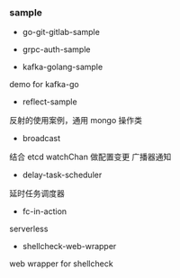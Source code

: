 ### sample

- go-git-gitlab-sample

- grpc-auth-sample

- kafka-golang-sample

demo for kafka-go

- reflect-sample

反射的使用案例，通用 mongo 操作类

- broadcast

结合 etcd watchChan 做配置变更 广播器通知

- delay-task-scheduler

延时任务调度器

- fc-in-action

serverless

- shellcheck-web-wrapper

web wrapper for shellcheck